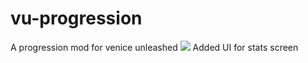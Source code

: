 # vu-progression
A progression mod for venice unleashed
<img src="https://plplatoon.com/PROGRESSION/DEMO.jpg">
Added UI for stats screen
